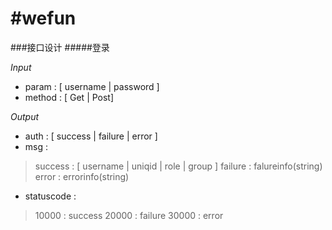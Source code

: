 #wefun
================
###接口设计
#####登录

*Input*
- param : [ username | password ]
- method : [ Get | Post]

*Output*
- auth : [ success | failure | error ]
- msg : 
>success : [ username | uniqid | role | group ]
>failure :  falureinfo(string)
>error : errorinfo(string)
- statuscode :
>10000 : success
>20000 : failure
>30000 : error